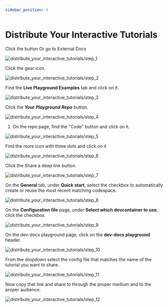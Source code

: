 ```yaml
---
sidebar_position: 4
---
```

  
# Distribute Your Interactive Tutorials

Click the button Or go to External Docs 

![distribute_your_interactive_tutorials/step_1](/img/distribute_your_interactive_tutorials/step_1.png)

Click the gear icon.

![distribute_your_interactive_tutorials/step_2](/img/distribute_your_interactive_tutorials/step_2.png)

Find the **Live Playground Examples** tab and click on it. 

![distribute_your_interactive_tutorials/step_3](/img/distribute_your_interactive_tutorials/step_3.png)

Click the **_Your Playground Repo_** button. 

![distribute_your_interactive_tutorials/step_4](/img/distribute_your_interactive_tutorials/step_4.png)

1. On the repo page, find the "Code" button and click on it. 

![distribute_your_interactive_tutorials/step_5](/img/distribute_your_interactive_tutorials/step_5.png)

Find the more icon with three dots and click on it

![distribute_your_interactive_tutorials/step_6](/img/distribute_your_interactive_tutorials/step_6.png)

Click the Share a deep link button.

![distribute_your_interactive_tutorials/step_7](/img/distribute_your_interactive_tutorials/step_7.png)

On the **General** tab, under **Quick start**, select the checkbox to automatically create or reuse the most recent matching codespace. 

![distribute_your_interactive_tutorials/step_8](/img/distribute_your_interactive_tutorials/step_8.png)

On the **Configuration file** page, under **Select which devcontainer to use**, click the checkbox. 


![distribute_your_interactive_tutorials/step_9](/img/distribute_your_interactive_tutorials/step_9.png)

On the dev-docs playground page, click on the **dev-docs playground** header.

![distribute_your_interactive_tutorials/step_10](/img/distribute_your_interactive_tutorials/step_10.png)

From the dropdown select the config file that matches the name of the tutorial you want to share.

![distribute_your_interactive_tutorials/step_11](/img/distribute_your_interactive_tutorials/step_11.png)

Now copy that link and share to through the proper medium and to the proper audience.

![distribute_your_interactive_tutorials/step_12](/img/distribute_your_interactive_tutorials/step_12.png)
  
  